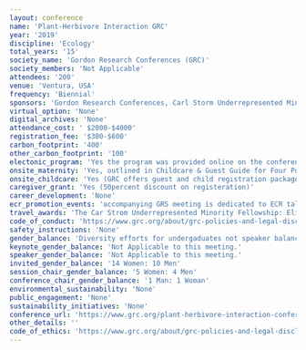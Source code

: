 ```yaml
---
layout: conference 
name: 'Plant-Herbivore Interaction GRC'
year: '2019'
discipline: 'Ecology'
total_years: '15'
society_name: 'Gordon Research Conferences (GRC)'
society_members: 'Not Applicable'
attendees: '200'
venue: 'Ventura, USA'
frequency: 'Biennial'
sponsors: 'Gordon Research Conferences, Carl Storm Underrepresented Minority Fellowship program, USDA, Texas A & M University '
virtual_option: 'None'
digital_archives: 'None'
attendance_cost: ' $2000-$4000'
registration_fee: '$300-$600'
carbon_footprint: '400'
other_carbon_footprint: '100'
electonic_program: 'Yes the program was provided online on the conference website.'
onsite_maternity: 'Yes, outlined in Childcare & Guest Guide for Four Points Sheraton: https://www.grc.org/_resources/common/userfiles/file/Childcarepercent20andpercent20Guestpercent20Guidepercent20percent20-percent20Fourpercent20Points.pdf'
onsite_childcare: 'Yes (GRC offers guest and child registration packages that allow guests to share your accommodations and join you at meals. Children under 4-years-old are free of charge and children ages 4-12 receive a 50percent discount. Additional information is available in the childcare and guest guide for this GRC venue. You may register guests when you complete your conference registration by indicating who will be joining you (all registered guests receive badges for access to meals). Please note that guests of any age are not able to attend science or poster sessions. Unfortunately, childcare recommendations are not available for this venue. We suggest you conduct online searches or speak with other people attending the conference to identify services that might be available during your conference.)'
caregiver_grant: 'Yes (50percent discount on registeration)'
career_development: 'None'
ecr_promotion_events: 'accompanying GRS meeting is dedicated to ECR talks only.'
travel_awards: 'The Car Strom Underrepresented Minority Fellowship: Eligibility: must be: Graduate student, postdoc, faculty or research scientist, Hispanic or Latino, American Indian or Alaska Native, Black or African American, Native Hawaiian or Other Pacific Islander, U.S. Citizen or permanent resident with a Green Card, Currently working at a U.S. institution, Is attending a GRC for the first time'
code_of_conduct: 'https://www.grc.org/about/grc-policies-and-legal-disclaimers/'
safety_instructions: 'None'
gender_balance: 'Diversity efforts for undergaduates not speaker balance: https://www.grc.org/about/grc-diversity-initiatives/'
keynote_gender_balance: 'Not Applicable to this meeting.'
speaker_gender_balance: 'Not Applicable to this meeting.'
invited_gender_balance: '14 Women: 10 Men'
session_chair_gender_balance: '5 Women: 4 Men'
conference_chair_gender_balance: '1 Man: 1 Woman'
environmental_sustainability: 'None'
public_engagement: 'None'
sustainability_initiatives: 'None'
conference_url: 'https://www.grc.org/plant-herbivore-interaction-conference/2019/'
other_details: ''
code_of_ethics: 'https://www.grc.org/about/grc-policies-and-legal-disclaimers/'
---
```

